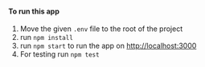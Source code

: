 #### To run this app
                
1. Move the given `.env` file to the root of the project
2. run `npm install`
2. run `npm start` to run the app on [http://localhost:3000](http://localhost:3000)
3. For testing run `npm test`